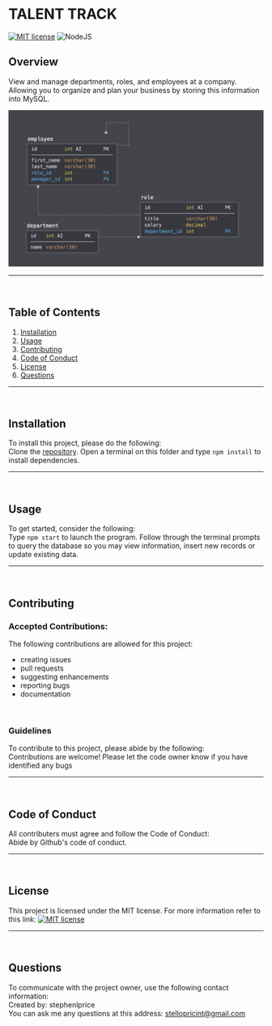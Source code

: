 
  # TALENT TRACK

  [![MIT license](https://img.shields.io/badge/License-MIT-blue.svg)](https://lbesson.mit-license.org/) <img alt="NodeJS" src="https://img.shields.io/badge/node.js%20-%2343853D.svg?&style=for-the-badge&logo=node.js&logoColor=white"/>

  ## Overview
  View and manage departments, roles, and employees at a company. Allowing you to organize and plan your business by storing this information into MySQL.

  ![Schema](./assets/images/schema.png)
  <hr>
  <br>

  ## Table of Contents
  1. [Installation](#Installation)
  2. [Usage](#Usage)
  3. [Contributing](#Contributing)
  4. [Code of Conduct](#Code-of-Conduct)
  5. [License](#License)
  6. [Questions](#Questions)
  <hr>
  <br>

  ## Installation
  To install this project, please do the following:<br>
  Clone the [repository](https://github.com/stephenlprice/talent-track). Open a terminal on this folder and type `npm install` to install dependencies.
  <hr>
  <br>

  ## Usage
  To get started, consider the following:<br>
  Type `npm start` to launch the program. Follow through the terminal prompts to query the database so you may view information, insert new records or update existing data.
  <hr>
  <br>

  ## Contributing

  ### Accepted Contributions:
  The following contributions are allowed for this project:<br>
  <ul>
    <li>creating issues</li><li>pull requests</li><li>suggesting enhancements</li><li>reporting bugs</li><li>documentation</li>
  </ul>
  <br>

  ### Guidelines
  To contribute to this project, please abide by the following:<br>
  Contributions are welcome! Please let the code owner know if you have identified any bugs
  <hr>
  <br>

  ## Code of Conduct
  All contributers must agree and follow the Code of Conduct:<br>
  Abide by Github's code of conduct.
  <hr>
  <br>

  ## License
  This project is licensed under the MIT license.
  For more information refer to this link: [![MIT license](https://img.shields.io/badge/License-MIT-blue.svg)](https://lbesson.mit-license.org/)
  <hr>
  <br>

  ## Questions
  To communicate with the project owner, use the following contact information:<br>
  Created by: stephenlprice <br>
  You can ask me any questions at this address: stellopricint@gmail.com
  